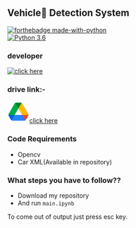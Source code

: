 ##  Vehicle🚗 Detection System

[![forthebadge made-with-python](http://ForTheBadge.com/images/badges/made-with-python.svg)](https://www.python.org/)                 
[![Python 3.6](https://img.shields.io/badge/python-3.6-blue.svg)](https://www.python.org/downloads/release/python-360/)   


### developer
<a href="https://devpost.com/ak3682"><img src="https://avatars1.githubusercontent.com/u/61092638?s=400&u=8dc2e7fa5f59df86b9e0c351181d7110eaaaa03c&v=4" height="90px" width="80px" alt="click here"/></a>

### drive link:-
<a href="https://drive.google.com/drive/folders/112tgrn2pHXajLaKzsZeEtG2Qg0GDh56T?usp=sharing"><img src="https://github.com/a4abhishekkmr/Vehicle-Detection-system/blob/master/img/drive.png" height="50px" width="50px" alt=""/>click here</a>
### Code Requirements
- Opencv
- Car XML(Available in repository)


### What steps you have to follow??
- Download my repository 
- And run `main.ipynb`

To come out of output just press esc key.
